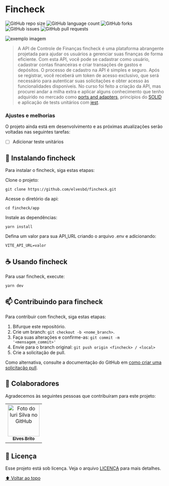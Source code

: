 # Fincheck

<!---Esses são exemplos. Veja https://shields.io para outras pessoas ou para personalizar este conjunto de escudos. Você pode querer incluir dependências, status do projeto e informações de licença aqui--->

![GitHub repo size](https://img.shields.io/github/repo-size/elvesbd/fincheck?style=for-the-badge)
![GitHub language count](https://img.shields.io/github/languages/count/elvesbd/fincheck?style=for-the-badge)
![GitHub forks](https://img.shields.io/github/forks/elvesbd/fincheck?style=for-the-badge)
![GitHub issues](https://img.shields.io/github/issues-raw/elvesbd/fincheck?style=for-the-badge)
![GitHub pull requests](https://img.shields.io/github/issues-pr/elvesbd/fincheck?style=for-the-badge)

<img src="https://i.imgur.com/C8gXR5s.png" alt="exemplo imagem">

> A API de Controle de Finanças fincheck é uma plataforma abrangente projetada para ajudar os usuários a gerenciar suas finanças de forma eficiente. Com esta API, você pode se cadastrar como usuário, cadastrar contas financeiras e criar transações de gastos e depósitos. O processo de cadastro na API é simples e seguro. Após se registrar, você receberá um token de acesso exclusivo, que será necessário para autenticar suas solicitações e obter acesso às funcionalidades disponíveis. No curso foi feito a criação da API, mas procurei andar a milha extra e aplicar alguns conhecimento que tenho adquirido no mercado como [ports and adapters](https://www.youtube.com/watch?v=7SaA3HCOc4c), princípios do [SOLID](https://www.youtube.com/watch?v=mkx0CdWiPRA) e aplicação de tests unitários com [jest](https://jestjs.io/).

### Ajustes e melhorias

O projeto ainda está em desenvolvimento e as próximas atualizações serão voltadas nas seguintes tarefas:

- [ ] Adicionar teste unitários

## 🚀 Instalando fincheck

Para instalar o fincheck, siga estas etapas:

Clone o projeto:

```
git clone https://github.com/elvesbd/fincheck.git
```

Acesse o diretório da api:

```
cd fincheck/app
```

Instale as dependências:

```
yarn install
```

Defina um valor para sua API_URL criando o arquivo .env e adicionando:

```
VITE_API_URL=valor
```

## ☕ Usando fincheck

Para usar fincheck, execute:

```
yarn dev
```

## 📫 Contribuindo para fincheck

<!---Se o seu README for longo ou se você tiver algum processo ou etapas específicas que deseja que os contribuidores sigam, considere a criação de um arquivo CONTRIBUTING.md separado--->

Para contribuir com fincheck, siga estas etapas:

1. Bifurque este repositório.
2. Crie um branch: `git checkout -b <nome_branch>`.
3. Faça suas alterações e confirme-as: `git commit -m '<mensagem_commit>'`
4. Envie para o branch original: `git push origin <fincheck> / <local>`
5. Crie a solicitação de pull.

Como alternativa, consulte a documentação do GitHub em [como criar uma solicitação pull](https://help.github.com/en/github/collaborating-with-issues-and-pull-requests/creating-a-pull-request).

## 🤝 Colaboradores

Agradecemos às seguintes pessoas que contribuíram para este projeto:

<table>
  <tr>
    <td align="center">
      <a href="#">
        <img src="https://github.com/elvesbd.png" width="100px;" alt="Foto do Iuri Silva no GitHub"/><br>
        <sub>
          <b>Elves Brito</b>
        </sub>
      </a>
    </td>
  </tr>
</table>

## 📝 Licença

Esse projeto está sob licença. Veja o arquivo [LICENÇA](LICENSE.md) para mais detalhes.

[⬆ Voltar ao topo](#Fincheck)<br>
